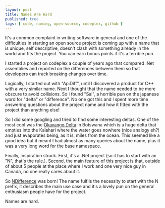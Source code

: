 ```yaml
---
layout: post
title: Names Are Hard
published: true
tags: [ code, naming, open-source, codeplex, github ]
---
```


It's a common complaint in writing software in general and one of the difficulties 
in starting an open source project is coming up with a name that is unique, 
self descriptive, doesn't clash with something already in the world and 
fits the project. You can earn bonus points if it's a terrible pun.

I started a project on codeplex a couple of years ago that compared .Net assemblies
and reported on the differences between them so that developers can track breaking
changes over time. 

Logically, I started out with "ApiDiff", until I discovered a product for 
C++ with a very similar name. Next I thought that the name needed to be more 
obscure to avoid collisions. So I found "Sai", a horrible pun on the japanese 
word for "delta" or "difference". No one got this and I spent more time answering
questions about the project name and how it fitted with the project than 
anything else! 

So I did some googling and tried to find some interesting deltas. One of the 
most cool was the [Okavango Delta](http://en.wikipedia.org/wiki/Okavango_Delta)
in Botswana which is a huge delta that empties into the Kalahari where the water 
goes nowhere (nice analogy eh?) and just evaporates being, as it is, miles 
from the ocean. This seemed like a good idea but it meant I had almost as many 
queries about the name, plus it was a very long word for the base namespace.

Finally, inspiration struck. First, it's a .Net project (so it has to start 
with an "N", that's the rule.). Second, the main feature of this project is 
that, outside of about 5 people at the place where I work and one very nice 
guy in Canada, no one really cares about it. 

So [NDifference](http://http://deejaygraham.github.io/ndifference/) was born! 
The name fulfils the necessity to start with the N prefix, it describes 
the main use case and it's a lovely pun on the general enthusiasm people have
for the project. 

Names are hard.
